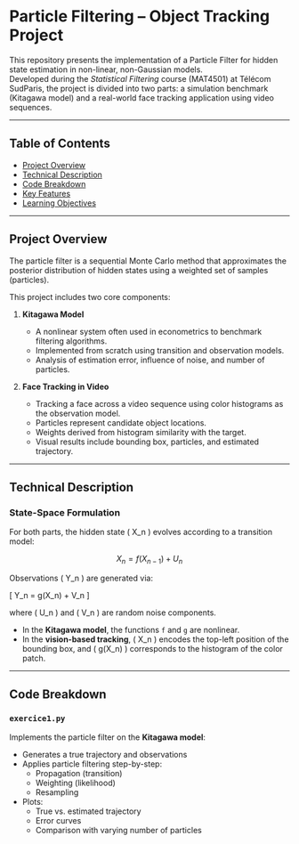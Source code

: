 # Particle Filtering – Object Tracking Project

This repository presents the implementation of a Particle Filter for hidden state estimation in non-linear, non-Gaussian models.  
Developed during the *Statistical Filtering* course (MAT4501) at Télécom SudParis, the project is divided into two parts: a simulation benchmark (Kitagawa model) and a real-world face tracking application using video sequences.

---

## Table of Contents

- [Project Overview](#project-overview)
- [Technical Description](#technical-description)
- [Code Breakdown](#code-breakdown)
- [Key Features](#key-features)
- [Learning Objectives](#learning-objectives)

---

## Project Overview

The particle filter is a sequential Monte Carlo method that approximates the posterior distribution of hidden states using a weighted set of samples (particles).

This project includes two core components:

1. **Kitagawa Model**  
   - A nonlinear system often used in econometrics to benchmark filtering algorithms.
   - Implemented from scratch using transition and observation models.
   - Analysis of estimation error, influence of noise, and number of particles.

2. **Face Tracking in Video**  
   - Tracking a face across a video sequence using color histograms as the observation model.
   - Particles represent candidate object locations.
   - Weights derived from histogram similarity with the target.
   - Visual results include bounding box, particles, and estimated trajectory.

---

## Technical Description

### State-Space Formulation

For both parts, the hidden state \( X_n \) evolves according to a transition model:

```math
X_n = f(X_{n-1}) + U_n
```

Observations \( Y_n \) are generated via:

\[
Y_n = g(X_n) + V_n
\]

where \( U_n \) and \( V_n \) are random noise components.

- In the **Kitagawa model**, the functions `f` and `g` are nonlinear.
- In the **vision-based tracking**, \( X_n \) encodes the top-left position of the bounding box, and \( g(X_n) \) corresponds to the histogram of the color patch.

---

## Code Breakdown

### `exercice1.py`

Implements the particle filter on the **Kitagawa model**:

- Generates a true trajectory and observations
- Applies particle filtering step-by-step:
  - Propagation (transition)
  - Weighting (likelihood)
  - Resampling
- Plots:
  - True vs. estimated trajectory
  - Error curves
  - Comparison with varying number of particles


